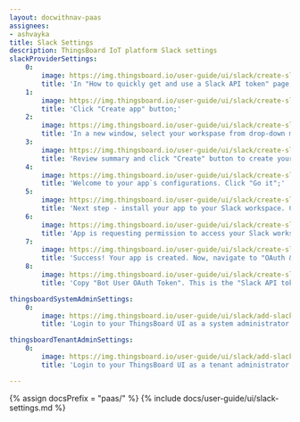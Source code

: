 ```yaml
---
layout: docwithnav-paas
assignees:
- ashvayka
title: Slack Settings
description: ThingsBoard IoT platform Slack settings
slackProviderSettings:
    0:
        image: https://img.thingsboard.io/user-guide/ui/slack/create-slack-api-token-1.png
        title: 'In "How to quickly get and use a Slack API token" page, scroll below and find "Create a pre-configured app";'
    1:
        image: https://img.thingsboard.io/user-guide/ui/slack/create-slack-api-token-2.png
        title: 'Click "Create app" button;'
    2:
        image: https://img.thingsboard.io/user-guide/ui/slack/create-slack-api-token-3.png
        title: 'In a new window, select your workspase from drop-down menu, then click "Next";'
    3:
        image: https://img.thingsboard.io/user-guide/ui/slack/create-slack-api-token-4.png
        title: 'Review summary and click "Create" button to create your app;'
    4:
        image: https://img.thingsboard.io/user-guide/ui/slack/create-slack-api-token-5.png
        title: 'Welcome to your app`s configurations. Click "Go it";'
    5:
        image: https://img.thingsboard.io/user-guide/ui/slack/create-slack-api-token-6.png
        title: 'Next step - install your app to your Slack workspace. Click "Install to Workspace" button;'
    6:
        image: https://img.thingsboard.io/user-guide/ui/slack/create-slack-api-token-7.png
        title: 'App is requesting permission to access your Slack workspace. Click "Allow";'
    7:
        image: https://img.thingsboard.io/user-guide/ui/slack/create-slack-api-token-8.png
        title: 'Success! Your app is created. Now, navigate to "OAuth & Permissions" page;'
    8:
        image: https://img.thingsboard.io/user-guide/ui/slack/create-slack-api-token-9.png
        title: 'Copy "Bot User OAuth Token". This is the "Slack API token" we need.'

thingsboardSystemAdminSettings:
    0:
        image: https://img.thingsboard.io/user-guide/ui/slack/add-slack-api-token-sysadmin-1-pe.png
        title: 'Login to your ThingsBoard UI as a system administrator. Navigate to "Settings" page, "Notification" tab. In "Slack settings" window paste copied Slack API token to "Slack api token" row and click "Save".'

thingsboardTenantAdminSettings:
    0:
        image: https://img.thingsboard.io/user-guide/ui/slack/add-slack-api-token-tenant-admin-1-pe.png
        title: 'Login to your ThingsBoard UI as a tenant administrator. Navigate to "Settings" page, "Notification" tab. In "Slack settings" window paste copied Slack API token to "Slack api token" row and click "Save".'

---
```


{% assign docsPrefix = "paas/" %}
{% include docs/user-guide/ui/slack-settings.md %}
